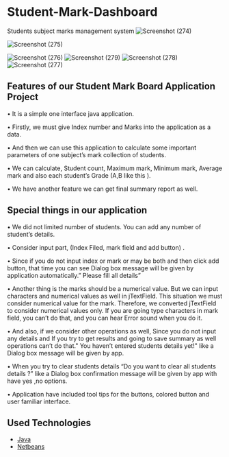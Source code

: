 # Student-Mark-Dashboard
Students subject marks management system 
![Screenshot (274)](https://github.com/user-attachments/assets/88852d39-ca95-4340-928e-d59729cfb5b3)

![Screenshot (275)](https://github.com/user-attachments/assets/89c81ed4-bccf-46ed-82cb-1b7f7d7490e1)

![Screenshot (276)](https://github.com/user-attachments/assets/a2e578e7-3fde-4759-b76a-290ca555938e)
![Screenshot (279)](https://github.com/user-attachments/assets/2c8d638a-4ffa-4f0e-b41f-4458cd4bfa6a)
![Screenshot (278)](https://github.com/user-attachments/assets/9b959fed-80a9-4238-aaa1-8e56dbf526d7)
![Screenshot (277)](https://github.com/user-attachments/assets/2e8b989e-3e5a-4402-8ea8-05b1dbfb5f45)





## Features of our Student Mark Board Application Project


• It is a simple one interface java application.

• Firstly, we must give Index number and Marks into the application as a data.

• And then we can use this application to calculate some important parameters of one subject’s
mark collection of students.

• We can calculate, Student count, Maximum mark, Minimum mark, Average mark and also each student’s Grade
(A,B like this ).

• We have another feature we can get final summary report as well.


## Special things in our application



• We did not limited number of students. You can add any number of student’s details.

• Consider input part, (Index Filed, mark field and add button) .

• Since if you do not input index or mark or may be both and then click add button, that time you
can see Dialog box message will be given by application automatically.” Please fill all details”

• Another thing is the marks should be a numerical value. But we can input characters and
numerical values as well in jTextField. This situation we must consider numerical value for the
mark. Therefore, we converted jTextField to consider numerical values only. If you are going
type characters in mark field, you can’t do that, and you can hear Error sound when you do it.

• And also, if we consider other operations as well, Since you do not input any details and If you try to get results and going to save summary as well
operations can’t do that." You haven’t entered students details yet!" like a Dialog box message
will be given by app.

• When you try to clear students details “Do you want to clear all students details ?” like a Dialog
box confirmation message will be given by app with have yes ,no options.

• Application have included tool tips for the buttons, colored button and user familiar interface.

## Used Technologies

 - [Java](#https://docs.oracle.com/en/java/)
 - [Netbeans](#https://netbeans.apache.org/front/main/index.html)
